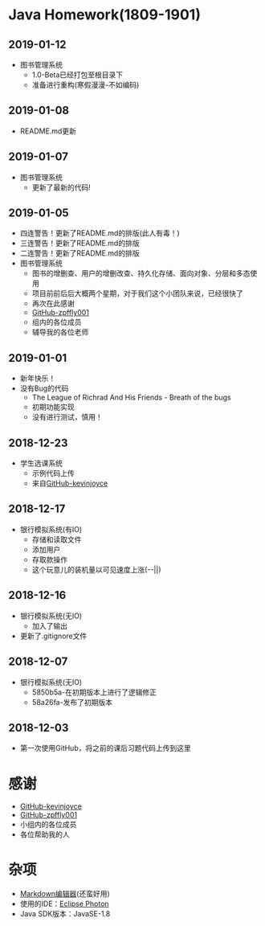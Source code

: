 # Java Homework(1809-1901)

## 2019-01-12
+ 图书管理系统
    + 1.0-Beta已经打包至根目录下
    + 准备进行重构(寒假漫漫-不如编码)

## 2019-01-08
+ README.md更新

## 2019-01-07
+ 图书管理系统
    + 更新了最新的代码!

## 2019-01-05
+ 四连警告！更新了README.md的排版(此人有毒！)
+ 三连警告！更新了README.md的排版
+ 二连警告！更新了README.md的排版
+ 图书管理系统
	+ 图书的增删查、用户的增删改查、持久化存储、面向对象、分层和多态使用
	+ 项目前前后后大概两个星期，对于我们这个小团队来说，已经很快了
	+ 再次在此感谢
	 + [GitHub-zpffly001](https://github.com/zpffly001)
	 + 组内的各位成员
	 + 辅导我的各位老师

## 2019-01-01
+ 新年快乐！
+ 没有Bug的代码
    + The League of Richrad And His Friends - Breath of the bugs
    + 初期功能实现
    + 没有进行测试，慎用！

## 2018-12-23
+ 学生选课系统
    + 示例代码上传
    + 来自[GitHub-kevinjoyce](https://github.com/kevinjoyce/JavaCourseWare)
    
## 2018-12-17
+ 银行模拟系统(有IO)
    + 存储和读取文件
    + 添加用户
    + 存取款操作
    + 这个玩意儿的装机量以可见速度上涨(--||)

## 2018-12-16
+ 银行模拟系统(无IO)
    + 加入了输出
+ 更新了.gitignore文件

## 2018-12-07
+ 银行模拟系统(无IO)
    + 5850b5a-在初期版本上进行了逻辑修正
    + 58a26fa-发布了初期版本

## 2018-12-03
+ 第一次使用GitHub，将之前的课后习题代码上传到这里

# 感谢
+ [GitHub-kevinjoyce](https://github.com/kevinjoyce)
+ [GitHub-zpffly001](https://github.com/zpffly001)
+ 小组内的各位成员
+ 各位帮助我的人

# 杂项
+ [Markdown编辑器](https://www.zybuluo.com/mdeditor)(还蛮好用)
+ 使用的IDE：[Eclipse Photon](http://www.eclipse.org/)
+ Java SDK版本：JavaSE-1.8
